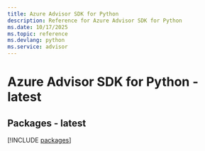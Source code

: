 ```yaml
---
title: Azure Advisor SDK for Python
description: Reference for Azure Advisor SDK for Python
ms.date: 10/17/2025
ms.topic: reference
ms.devlang: python
ms.service: advisor
---
```

# Azure Advisor SDK for Python - latest
## Packages - latest
[!INCLUDE [packages](advisor-index.md)]